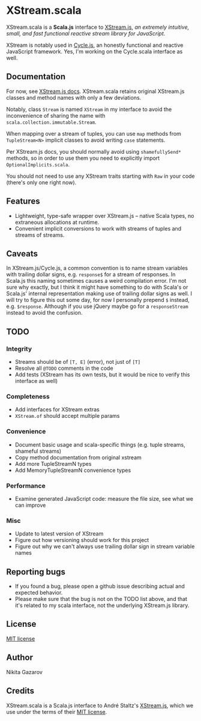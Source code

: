 # XStream.scala

XStream.scala is a **Scala.js** interface to [XStream.js](https://github.com/staltz/xstream), _an extremely intuitive, small, and fast functional reactive stream library for JavaScript_.

XStream is notably used in [Cycle.js](https://github.com/cyclejs/cyclejs), an honestly functional and reactive JavaScript framework. Yes, I'm working on the Cycle.scala interface as well.

## Documentation

For now, see [XStream.js docs](https://github.com/staltz/xstream/blob/master/README.md). XStream.scala retains original XStream.js classes and method names with only a few deviations.

Notably, class `Stream` is named `XStream` in my interface to avoid the inconvenience of sharing the name with `scala.collection.immutable.Stream`.

When mapping over a stream of tuples, you can use `map` methods from `TupleStream<N>` implicit classes to avoid writing `case` statements.

Per XStream.js docs, you should normally avoid using `shamefullySend*` methods, so in order to use them you need to explicitly import `OptionalImplicits.scala`.

You should not need to use any XStream traits starting with `Raw` in your code (there's only one right now).

## Features
* Lightweight, type-safe wrapper over XStream.js – native Scala types, no extraneous allocations at runtime.
* Convenient implicit conversions to work with streams of tuples and streams of streams.

## Caveats

In XStream.js/Cycle.js, a common convention is to name stream variables with trailing dollar signs, e.g. `response$` for a stream of responses. In Scala.js this naming sometimes causes a weird compilation error. I'm not sure why exactly, but I think it might have something to do with Scala's or Scala.js' internal representation making use of trailing dollar signs as well. I will try to figure this out some day, for now I personally prepend `$` instead, e.g. `$response`. Although if you use jQuery maybe go for a `responseStream` instead to avoid the confusion.

## TODO

### Integrity
* Streams should be of `[T, E]` (error), not just of `[T]`
* Resolve all `@TODO` comments in the code
* Add tests (XStream has its own tests, but it would be nice to verify this interface as well)

### Completeness
* Add interfaces for XStream extras
* `XStream.of` should accept multiple params

### Convenience
* Document basic usage and scala-specific things (e.g. tuple streams, shameful streams)
* Copy method documentation from original xstream
* Add more TupleStreamN types
* Add MemoryTupleStreamN convenience types

### Performance
* Examine generated JavaScript code: measure the file size, see what we can improve

### Misc
* Update to latest version of XStream
* Figure out how versioning should work for this project
* Figure out why we can't always use trailing dollar sign in stream variable names

## Reporting bugs
* If you found a bug, please open a github issue describing actual and expected behavior.
* Please make sure that the bug is not on the TODO list above, and that it's related to my scala interface, not the underlying XStream.js library.

## License

[MIT license](https://github.com/raquo/xstream-scala/blob/master/LICENSE.md)

## Author

Nikita Gazarov

## Credits

XStream.scala is a Scala.js interface to André Staltz's [XStream.js](https://github.com/staltz/xstream), which we use under the terms of their [MIT license](https://github.com/staltz/xstream/blob/master/LICENSE).
